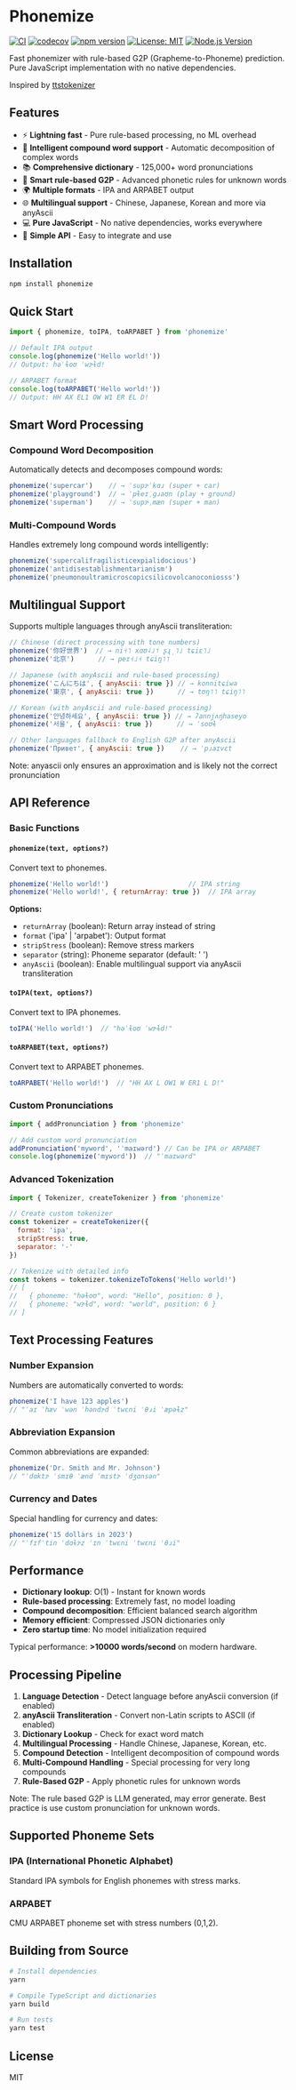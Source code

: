 # Phonemize

[![CI](https://github.com/hans00/phonemize/workflows/CI/badge.svg)](https://github.com/hans00/phonemize/actions/workflows/ci.yml)
[![codecov](https://codecov.io/gh/hans00/phonemize/branch/main/graph/badge.svg)](https://codecov.io/gh/hans00/phonemize)
[![npm version](https://badge.fury.io/js/phonemize.svg)](https://badge.fury.io/js/phonemize)
[![License: MIT](https://img.shields.io/badge/License-MIT-yellow.svg)](https://opensource.org/licenses/MIT)
[![Node.js Version](https://img.shields.io/node/v/phonemize.svg)](https://nodejs.org/)

Fast phonemizer with rule-based G2P (Grapheme-to-Phoneme) prediction.
Pure JavaScript implementation with no native dependencies.

Inspired by [ttstokenizer](https://github.com/neuml/ttstokenizer)

## Features

- ⚡ **Lightning fast** - Pure rule-based processing, no ML overhead
- 🎯 **Intelligent compound word support** - Automatic decomposition of complex words
- 📚 **Comprehensive dictionary** - 125,000+ word pronunciations
- 🧠 **Smart rule-based G2P** - Advanced phonetic rules for unknown words
- 🌍 **Multiple formats** - IPA and ARPABET output
- 🌐 **Multilingual support** - Chinese, Japanese, Korean and more via anyAscii
- 💻 **Pure JavaScript** - No native dependencies, works everywhere
- 🔧 **Simple API** - Easy to integrate and use

## Installation

```bash
npm install phonemize
```

## Quick Start

```javascript
import { phonemize, toIPA, toARPABET } from 'phonemize'

// Default IPA output
console.log(phonemize('Hello world!'))
// Output: həˈɫoʊ ˈwɝɫd!

// ARPABET format
console.log(toARPABET('Hello world!'))
// Output: HH AX EL1 OW W1 ER EL D!
```

## Smart Word Processing

### Compound Word Decomposition
Automatically detects and decomposes compound words:

```javascript
phonemize('supercar')    // → ˈsupɝˈkɑɹ (super + car)
phonemize('playground')  // → ˈpɫeɪˌɡɹaʊn (play + ground)  
phonemize('superman')    // → ˈsupɝˌmæn (super + man)
```

### Multi-Compound Words
Handles extremely long compound words intelligently:

```javascript
phonemize('supercalifragilisticexpialidocious')
phonemize('antidisestablishmentarianism')
phonemize('pneumonoultramicroscopicsilicovolcanoconiosss')
```


## Multilingual Support

Supports multiple languages through anyAscii transliteration:

```javascript
// Chinese (direct processing with tone numbers)
phonemize('你好世界')  // → ni˧˥ xɑʊ˨˩˦ ʂɻ̩˥˩ tɕiɛ˥˩
phonemize('北京')      // → peɪ˧˩˧ tɕiŋ˥˥

// Japanese (with anyAscii and rule-based processing)
phonemize('こんにちは', { anyAscii: true }) // → konnitɕiwa
phonemize('東京', { anyAscii: true })      // → tʊŋ˥˥ tɕiŋ˥˥

// Korean (with anyAscii and rule-based processing)
phonemize('안녕하세요', { anyAscii: true }) // → ʔannjʌŋhaseyo
phonemize('서울', { anyAscii: true })      // → ˈsoʊɫ

// Other languages fallback to English G2P after anyAscii
phonemize('Привет', { anyAscii: true })    // → ˈpɹaɪvɛt
```

Note: anyascii only ensures an approximation and is likely not the correct pronunciation

## API Reference

### Basic Functions

#### `phonemize(text, options?)`
Convert text to phonemes.

```javascript
phonemize('Hello world!')                    // IPA string
phonemize('Hello world!', { returnArray: true })  // IPA array
```

**Options:**
- `returnArray` (boolean): Return array instead of string
- `format` ('ipa' | 'arpabet'): Output format
- `stripStress` (boolean): Remove stress markers
- `separator` (string): Phoneme separator (default: ' ')
- `anyAscii` (boolean): Enable multilingual support via anyAscii transliteration

#### `toIPA(text, options?)`
Convert text to IPA phonemes.

```javascript
toIPA('Hello world!')  // "həˈɫoʊ ˈwɝɫd!"
```

#### `toARPABET(text, options?)`
Convert text to ARPABET phonemes.

```javascript
toARPABET('Hello world!')  // "HH AX L OW1 W ER1 L D!"
```

### Custom Pronunciations

```javascript
import { addPronunciation } from 'phonemize'

// Add custom word pronunciation
addPronunciation('myword', 'ˈmaɪwərd') // Can be IPA or ARPABET
console.log(phonemize('myword'))  // "ˈmaɪwərd"
```

### Advanced Tokenization

```javascript
import { Tokenizer, createTokenizer } from 'phonemize'

// Create custom tokenizer
const tokenizer = createTokenizer({
  format: 'ipa',
  stripStress: true,
  separator: '-'
})

// Tokenize with detailed info
const tokens = tokenizer.tokenizeToTokens('Hello world!')
// [
//   { phoneme: "həɫoʊ", word: "Hello", position: 0 },
//   { phoneme: "wɝɫd", word: "world", position: 6 }
// ]
```

## Text Processing Features

### Number Expansion
Numbers are automatically converted to words:

```javascript
phonemize('I have 123 apples')
// "ˈaɪ ˈhæv ˈwən ˈhəndɝd ˈtwɛni ˈθɹi ˈæpəɫz"
```

### Abbreviation Expansion
Common abbreviations are expanded:

```javascript
phonemize('Dr. Smith and Mr. Johnson')
// "ˈdɑktɝ ˈsmɪθ ˈænd ˈmɪstɝ ˈdʒɑnsən"
```

### Currency and Dates
Special handling for currency and dates:

```javascript
phonemize('15 dollars in 2023')
// "ˈfɪfˈtin ˈdɑɫɝz ˈɪn ˈtwɛni ˈtwɛni ˈθɹi"
```

## Performance

- **Dictionary lookup**: O(1) - Instant for known words
- **Rule-based processing**: Extremely fast, no model loading
- **Compound decomposition**: Efficient balanced search algorithm
- **Memory efficient**: Compressed JSON dictionaries only
- **Zero startup time**: No model initialization required

Typical performance: **>10000 words/second** on modern hardware.

## Processing Pipeline

1. **Language Detection** - Detect language before anyAscii conversion (if enabled)
2. **anyAscii Transliteration** - Convert non-Latin scripts to ASCII (if enabled)
3. **Dictionary Lookup** - Check for exact word match
4. **Multilingual Processing** - Handle Chinese, Japanese, Korean, etc.
5. **Compound Detection** - Intelligent decomposition of compound words
6. **Multi-Compound Handling** - Special processing for very long compounds
7. **Rule-Based G2P** - Apply phonetic rules for unknown words

Note: The rule based G2P is LLM generated, may error generate. Best practice is use custom pronunciation for unknown words.

## Supported Phoneme Sets

### IPA (International Phonetic Alphabet)
Standard IPA symbols for English phonemes with stress marks.

### ARPABET  
CMU ARPABET phoneme set with stress numbers (0,1,2).

## Building from Source

```bash
# Install dependencies
yarn

# Compile TypeScript and dictionaries
yarn build

# Run tests
yarn test
```

## License

MIT
